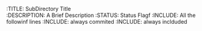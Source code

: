 :TITLE: SubDirectory Title	
:DESCRIPTION: A Brief Description
:STATUS: Status Flagf
:INCLUDE: All the followinf lines
:INCLUDE: always commited
:INCLUDE: always inclduded
